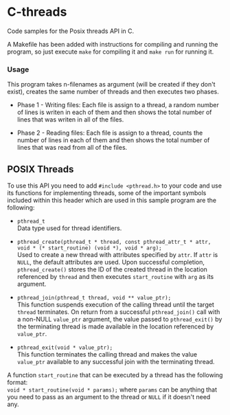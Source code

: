 # C-threads
Code samples for the Posix threads API in C.

A Makefile has been added with instructions for compiling and running the program, so just execute `make` for compiling it and `make run` for running it.

### Usage
This program takes n-filenames as argument (will be created if they don't exist), creates the same number of threads and then executes two phases.
* Phase 1 - Writing files: Each file is assign to a thread, a random number of lines is writen in each of them and then shows the total number of lines that was writen in all of the files.

* Phase 2 - Reading files: Each file is assign to a thread, counts the number of lines in each of them and then shows the total number of lines that was read from all of the files.

## POSIX Threads
To use this API you need to add `#include <pthread.h>` to your code and use its functions for implementing threads, some of the important symbols included within this header which are used in this sample program are the following:

* `pthread_t`  
	Data type used for thread identifiers.  

* `pthread_create(pthread_t * thread, const pthread_attr_t * attr, void * (* start_routine) (void *), void * arg);`  
	Used to create a new thread with attributes specified by `attr`. If `attr` is `NULL`, the default attributes are used. Upon successful completion, `pthread_create()` stores the ID of the created thread in the location referenced by `thread` and then executes `start_routine` with `arg` as its argument.  

* `pthread_join(pthread_t thread, void ** value_ptr);`  
	This function suspends execution of the calling thread until the target `thread` terminates. On return from a successful `pthread_join()` call with a non-NULL `value_ptr` argument, the value passed to `pthread_exit()` by the terminating thread is made available in the location referenced by `value_ptr`.

* `pthread_exit(void * value_ptr);`  
	This function terminates the calling thread and makes the value `value_ptr` available to any successful join with the terminating thread. 

A function `start_routine` that can be executed by a thread has the following format:  
`void * start_routine(void * params);` 
where `params` can be anything that you need to pass as an argument to the thread or `NULL` if it doesn't need any.
